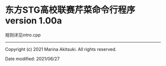 # 东方STG高校联赛芹菜命令行程序 version 1.00a

规则详见intro.cpp

-----

Copyright (c) 2021 Marina Akitsuki. All rights reserved.

Date modified: 2021/06/27

